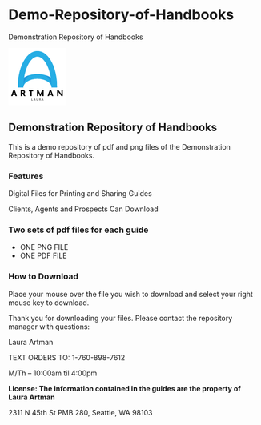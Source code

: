 # Demo-Repository-of-Handbooks
Demonstration Repository of Handbooks

<img src="https://github.com/artmanhouse/public/blob/main/ARTMAN%20A.png" />

<h2>Demonstration Repository of Handbooks</h2>

This is a demo repository of pdf and png files of the Demonstration Repository of Handbooks.

<h3>Features</h3>

Digital Files for Printing and Sharing Guides

Clients, Agents and Prospects Can Download

<h3>Two sets of pdf files for each guide</h3>

<ul>
 <li>ONE PNG FILE</li>
 <li>ONE PDF FILE</li>
</ul>
<h3>How to Download</h3>

Place your mouse over the file you wish to download and select your right mouse key to download.

Thank you for downloading your files. Please contact the repository manager with questions:

Laura Artman 

TEXT ORDERS TO: 1-760-898-7612

M/Th – 10:00am til 4:00pm

<b>License: The information contained in the guides are the property of Laura Artman</b>

2311 N 45th St PMB 280, Seattle, WA 98103
